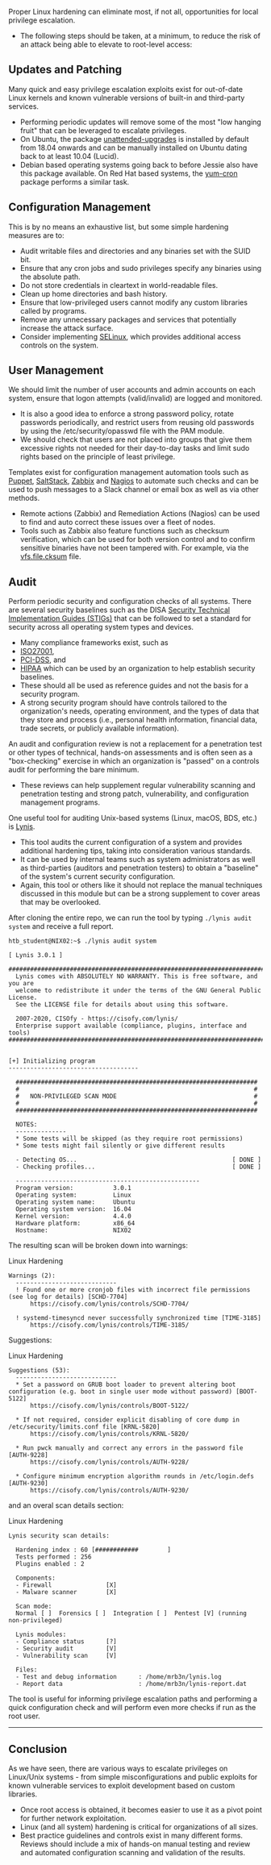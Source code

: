 Proper Linux hardening can eliminate most, if not all, opportunities for local privilege escalation. 
* The following steps should be taken, at a minimum, to reduce the risk of an attack being able to elevate to root-level access:

## Updates and Patching

Many quick and easy privilege escalation exploits exist for out-of-date Linux kernels and known vulnerable versions of built-in and third-party services. 
* Performing periodic updates will remove some of the most "low hanging fruit" that can be leveraged to escalate privileges. 
* On Ubuntu, the package [unattended-upgrades](https://packages.ubuntu.com/jammy/admin/unattended-upgrades) is installed by default from 18.04 onwards and can be manually installed on Ubuntu dating back to at least 10.04 (Lucid). 
* Debian based operating systems going back to before Jessie also have this package available. On Red Hat based systems, the [yum-cron](https://man7.org/linux/man-pages/man8/yum-cron.8.html) package performs a similar task.

## Configuration Management

This is by no means an exhaustive list, but some simple hardening measures are to:

- Audit writable files and directories and any binaries set with the SUID bit.
- Ensure that any cron jobs and sudo privileges specify any binaries using the absolute path.
- Do not store credentials in cleartext in world-readable files.
- Clean up home directories and bash history.
- Ensure that low-privileged users cannot modify any custom libraries called by programs.
- Remove any unnecessary packages and services that potentially increase the attack surface.
- Consider implementing [SELinux](https://www.redhat.com/en/topics/linux/what-is-selinux), which provides additional access controls on the system.

## User Management

We should limit the number of user accounts and admin accounts on each system, ensure that logon attempts (valid/invalid) are logged and monitored. 
* It is also a good idea to enforce a strong password policy, rotate passwords periodically, and restrict users from reusing old passwords by using the /etc/security/opasswd file with the PAM module. 
* We should check that users are not placed into groups that give them excessive rights not needed for their day-to-day tasks and limit sudo rights based on the principle of least privilege.

Templates exist for configuration management automation tools such as [Puppet](https://puppet.com/use-cases/configuration-management/), [SaltStack](https://github.com/saltstack/salt), [Zabbix](https://en.wikipedia.org/wiki/Zabbix) and [Nagios](https://en.wikipedia.org/wiki/Nagios) to automate such checks and can be used to push messages to a Slack channel or email box as well as via other methods. 
* Remote actions (Zabbix) and Remediation Actions (Nagios) can be used to find and auto correct these issues over a fleet of nodes. 
* Tools such as Zabbix also feature functions such as checksum verification, which can be used for both version control and to confirm sensitive binaries have not been tampered with. For example, via the [vfs.file.cksum](https://www.zabbix.com/documentation/4.0/manual/config/items/itemtypes/zabbix_agent) file.

## Audit

Perform periodic security and configuration checks of all systems. There are several security baselines such as the DISA [Security Technical Implementation Guides (STIGs)](https://public.cyber.mil/stigs/) that can be followed to set a standard for security across all operating system types and devices. 
* Many compliance frameworks exist, such as 
* [ISO27001](https://www.iso.org/isoiec-27001-information-security.html), 
* [PCI-DSS](https://www.pcisecuritystandards.org/pci_security/), and 
* [HIPAA](https://www.hhs.gov/hipaa/for-professionals/security/index.html) which can be used by an organization to help establish security baselines. 
* These should all be used as reference guides and not the basis for a security program. 
* A strong security program should have controls tailored to the organization's needs, operating environment, and the types of data that they store and process (i.e., personal health information, financial data, trade secrets, or publicly available information).

An audit and configuration review is not a replacement for a penetration test or other types of technical, hands-on assessments and is often seen as a "box-checking" exercise in which an organization is "passed" on a controls audit for performing the bare minimum. 
* These reviews can help supplement regular vulnerability scanning and penetration testing and strong patch, vulnerability, and configuration management programs.

One useful tool for auditing Unix-based systems (Linux, macOS, BDS, etc.) is [Lynis](https://github.com/CISOfy/lynis). 
* This tool audits the current configuration of a system and provides additional hardening tips, taking into consideration various standards. 
* It can be used by internal teams such as system administrators as well as third-parties (auditors and penetration testers) to obtain a "baseline" of the system's current security configuration. 
* Again, this tool or others like it should not replace the manual techniques discussed in this module but can be a strong supplement to cover areas that may be overlooked.

After cloning the entire repo, we can run the tool by typing `./lynis audit system` and receive a full report.

```shell-session
htb_student@NIX02:~$ ./lynis audit system

[ Lynis 3.0.1 ]

################################################################################
  Lynis comes with ABSOLUTELY NO WARRANTY. This is free software, and you are
  welcome to redistribute it under the terms of the GNU General Public License.
  See the LICENSE file for details about using this software.

  2007-2020, CISOfy - https://cisofy.com/lynis/
  Enterprise support available (compliance, plugins, interface and tools)
################################################################################


[+] Initializing program
------------------------------------

  ###################################################################
  #                                                                 #
  #   NON-PRIVILEGED SCAN MODE                                      #
  #                                                                 #
  ###################################################################

  NOTES:
  --------------
  * Some tests will be skipped (as they require root permissions)
  * Some tests might fail silently or give different results

  - Detecting OS...                                           [ DONE ]
  - Checking profiles...                                      [ DONE ]

  ---------------------------------------------------
  Program version:           3.0.1
  Operating system:          Linux
  Operating system name:     Ubuntu
  Operating system version:  16.04
  Kernel version:            4.4.0
  Hardware platform:         x86_64
  Hostname:                  NIX02
```

The resulting scan will be broken down into warnings:

Linux Hardening

```shell-session
Warnings (2):
  ----------------------------
  ! Found one or more cronjob files with incorrect file permissions (see log for details) [SCHD-7704] 
      https://cisofy.com/lynis/controls/SCHD-7704/

  ! systemd-timesyncd never successfully synchronized time [TIME-3185] 
      https://cisofy.com/lynis/controls/TIME-3185/
```

Suggestions:

Linux Hardening

```shell-session
Suggestions (53):
  ----------------------------
  * Set a password on GRUB boot loader to prevent altering boot configuration (e.g. boot in single user mode without password) [BOOT-5122] 
      https://cisofy.com/lynis/controls/BOOT-5122/

  * If not required, consider explicit disabling of core dump in /etc/security/limits.conf file [KRNL-5820] 
      https://cisofy.com/lynis/controls/KRNL-5820/

  * Run pwck manually and correct any errors in the password file [AUTH-9228] 
      https://cisofy.com/lynis/controls/AUTH-9228/

  * Configure minimum encryption algorithm rounds in /etc/login.defs [AUTH-9230] 
      https://cisofy.com/lynis/controls/AUTH-9230/
```

and an overal scan details section:

Linux Hardening

```shell-session
Lynis security scan details:

  Hardening index : 60 [############        ]
  Tests performed : 256
  Plugins enabled : 2

  Components:
  - Firewall               [X]
  - Malware scanner        [X]

  Scan mode:
  Normal [ ]  Forensics [ ]  Integration [ ]  Pentest [V] (running non-privileged)

  Lynis modules:
  - Compliance status      [?]
  - Security audit         [V]
  - Vulnerability scan     [V]

  Files:
  - Test and debug information      : /home/mrb3n/lynis.log
  - Report data                     : /home/mrb3n/lynis-report.dat
```

The tool is useful for informing privilege escalation paths and performing a quick configuration check and will perform even more checks if run as the root user.

---

## Conclusion

As we have seen, there are various ways to escalate privileges on Linux/Unix systems - from simple misconfigurations and public exploits for known vulnerable services to exploit development based on custom libraries. 
* Once root access is obtained, it becomes easier to use it as a pivot point for further network exploitation. 
* Linux (and all system) hardening is critical for organizations of all sizes. 
* Best practice guidelines and controls exist in many different forms. Reviews should include a mix of hands-on manual testing and review and automated configuration scanning and validation of the results.